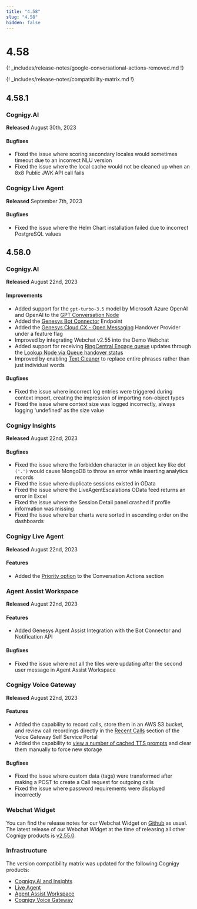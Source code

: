 ```yaml
---
title: "4.58"
slug: "4.58"
hidden: false
---
```


# 4.58

{! _includes/release-notes/google-conversational-actions-removed.md !}

{! _includes/release-notes/compatibility-matrix.md !}

## 4.58.1

### Cognigy.AI

**Released** August 30th, 2023

#### Bugfixes

- Fixed the issue where scoring secondary locales would sometimes timeout due to an incorrect NLU version
- Fixed the issue where the local cache would not be cleaned up when an 8x8 Public JWK API call fails

### Cognigy Live Agent

**Released** September 7th, 2023

#### Bugfixes

- Fixed the issue where the Helm Chart installation failed due to incorrect PostgreSQL values

## 4.58.0

### Cognigy.AI

**Released** August 22nd, 2023

#### Improvements

- Added support for the `gpt-turbo-3.5` model by Microsoft Azure OpenAI and OpenAI to the [GPT Conversation Node](../ai/resources/build/llm.md)
- Added the [Genesys Bot Connector](../ai/endpoints/genesys.md) Endpoint
- Added the [Genesys Cloud CX - Open Messaging](../ai/handover-providers/genesys-cloud-open-messaging.md) Handover Provider under a feature flag
- Improved by integrating Webchat v2.55 into the Demo Webchat
- Added support for receiving [RingCentral Engage queue](../ai/handover-providers/ringcentralengage-handover.md#get-queue-updates) updates through the [Lookup Node via Queue handover status](../ai/nodes/logic/lookup.md#handover-status)
- Improved by enabling [Text Cleaner](../ai/tools/text-cleaner.md) to replace entire phrases rather than just individual words

#### Bugfixes

- Fixed the issue where incorrect log entries were triggered during context import, creating the impression of importing non-object types
- Fixed the issue where context size was logged incorrectly, always logging 'undefined' as the size value

### Cognigy Insights

**Released** August 22nd, 2023

#### Bugfixes

- Fixed the issue where the forbidden character in an object key like dot `('.')` would cause MongoDB to throw an error while inserting analytics records
- Fixed the issue where duplicate sessions existed in OData
- Fixed the issue where the LiveAgentEscalations OData feed returns an error in Excel
- Fixed the issue where the Session Detail panel crashed if profile information was missing
- Fixed the issue where bar charts were sorted in ascending order on the dashboards

### Cognigy Live Agent

**Released** August 22nd, 2023

#### Features

- Added the [Priority option](../live-agent/conversation/assign-conversations.md#assign-priority) to the Conversation Actions section

### Agent Assist Workspace

**Released** August 22nd, 2023

#### Features

- Added Genesys Agent Assist Integration with the Bot Connector and Notification API

#### Bugfixes

- Fixed the issue where not all the tiles were updating after the second user message in Agent Assist Workspace

### Cognigy Voice Gateway

**Released** August 22nd, 2023

#### Features

- Added the capability to record calls, store them in an AWS S3 bucket, and review call recordings directly in the [Recent Calls](../voicegateway/webapp/accounts.md#call-recording-configuration) section of the Voice Gateway Self Service Portal
- Added the capability to [view a number of cached TTS prompts](../voicegateway/webapp/accounts.md#settings) and clear them manually to force new storage

#### Bugfixes

- Fixed the issue where custom data (tags) were transformed after making a POST to create a Call request for outgoing calls
- Fixed the issue where password requirements were displayed incorrectly

### Webchat Widget

You can find the release notes for our Webchat Widget on [Github](https://github.com/Cognigy/WebchatWidget/releases) as usual. The latest release of our Webchat Widget at the time of releasing all other Cognigy products is [v2.55.0](https://github.com/Cognigy/WebchatWidget/releases/tag/v2.55.0).

### Infrastructure

The version compatibility matrix was updated for the following Cognigy products:

- [Cognigy.AI and Insights](../ai/installation/version-compatibility-matrix.md)
- [Live Agent](../live-agent/installation/deployment/version-compatibility-matrix.md)
- [Agent Assist Workspace](../ai-copilot/installation/version-compatibility-matrix.md)
- [Cognigy Voice Gateway](../voicegateway/installation/version-compatibility-matrix.md)


